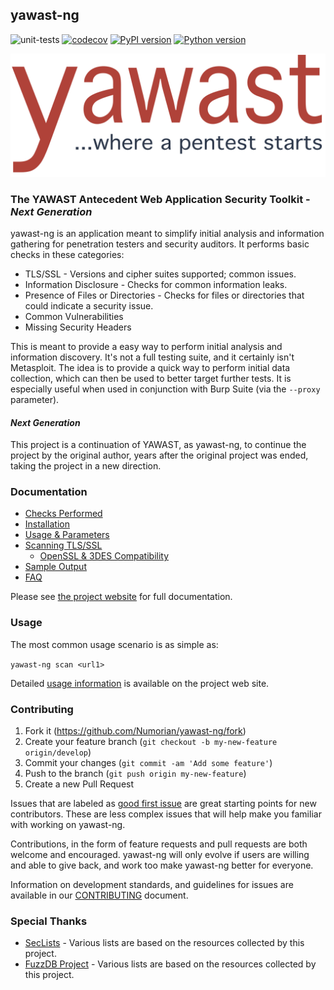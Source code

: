 ## yawast-ng
![unit-tests](https://github.com/Numorian/yawast-ng/workflows/unit-tests/badge.svg) [![codecov](https://codecov.io/github/Numorian/yawast-ng/branch/main/graph/badge.svg?token=LPEIB8NOE3)](https://codecov.io/github/Numorian/yawast-ng) [![PyPI version](https://img.shields.io/pypi/v/yawast-ng.svg)](https://pypi.org/project/yawast-ng/) [![Python version](https://img.shields.io/pypi/pyversions/yawast-ng.svg)](https://pypi.org/project/yawast-ng/)

![YAWAST](https://github.com/Numorian/yawast-ng/raw/main/yawast_logo_v1.svg?sanitize=true)

### The YAWAST Antecedent Web Application Security Toolkit - _Next Generation_

yawast-ng is an application meant to simplify initial analysis and information gathering for penetration testers and security auditors. It performs basic checks in these categories:

* TLS/SSL - Versions and cipher suites supported; common issues.
* Information Disclosure - Checks for common information leaks.
* Presence of Files or Directories - Checks for files or directories that could indicate a security issue.
* Common Vulnerabilities
* Missing Security Headers

This is meant to provide a easy way to perform initial analysis and information discovery. It's not a full testing suite, and it certainly isn't Metasploit. The idea is to provide a quick way to perform initial data collection, which can then be used to better target further tests. It is especially useful when used in conjunction with Burp Suite (via the `--proxy` parameter).

#### _Next Generation_

This project is a continuation of YAWAST, as yawast-ng, to continue the project by the original author, years after the original project was ended, taking the project in a new direction.

### Documentation

* [Checks Performed](https://numorian.github.io/yawast-ng/checks/)
* [Installation](https://numorian.github.io/yawast-ng/installation/)
* [Usage & Parameters](https://numorian.github.io/yawast-ng/usage/)
* [Scanning TLS/SSL](https://numorian.github.io/yawast-ng/tls/)
  * [OpenSSL & 3DES Compatibility](https://numorian.github.io/yawast-ng/openssl/)
* [Sample Output](https://numorian.github.io/yawast-ng/sample/)
* [FAQ](https://numorian.github.io/yawast-ng/faq/)

Please see [the project website](https://numorian.github.io/yawast-ng/) for full documentation.

### Usage

The most common usage scenario is as simple as:

`yawast-ng scan <url1>`

Detailed [usage information](https://numorian.github.io/yawast-ng/usage/) is available on the project web site.

### Contributing

1. Fork it (https://github.com/Numorian/yawast-ng/fork)
2. Create your feature branch (`git checkout -b my-new-feature origin/develop`)
3. Commit your changes (`git commit -am 'Add some feature'`)
4. Push to the branch (`git push origin my-new-feature`)
5. Create a new Pull Request

Issues that are labeled as [good first issue](https://github.com/Numorian/yawast-ng/labels/good%20first%20issue) are great starting points for new contributors. These are less complex issues that will help make you familiar with working on yawast-ng.

Contributions, in the form of feature requests and pull requests are both welcome and encouraged. yawast-ng will only evolve if users are willing and able to give back, and work too make yawast-ng better for everyone.

Information on development standards, and guidelines for issues are available in our [CONTRIBUTING](/CONTRIBUTING.md) document.

### Special Thanks

* [SecLists](https://github.com/danielmiessler/SecLists) - Various lists are based on the resources collected by this project.
* [FuzzDB Project](https://github.com/fuzzdb-project) - Various lists are based on the resources collected by this project.
